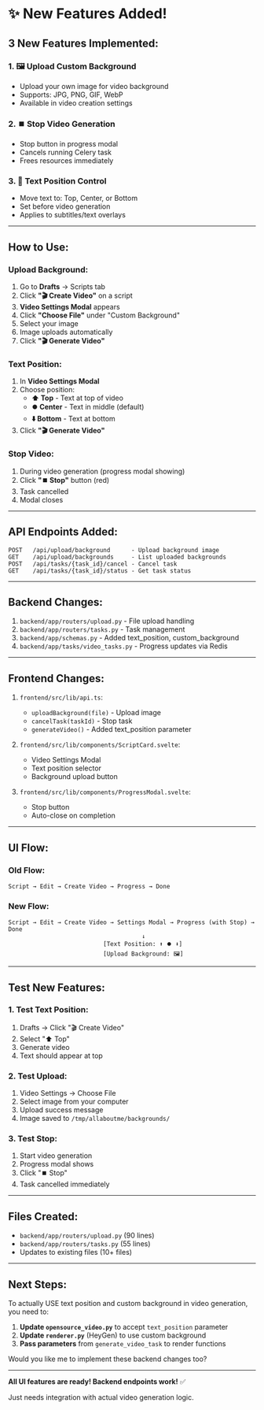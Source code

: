 # ✨ New Features Added!

## 3 New Features Implemented:

### 1. 🖼️ Upload Custom Background
- Upload your own image for video background
- Supports: JPG, PNG, GIF, WebP
- Available in video creation settings

### 2. ⏹️ Stop Video Generation
- Stop button in progress modal
- Cancels running Celery task
- Frees resources immediately

### 3. 📐 Text Position Control
- Move text to: Top, Center, or Bottom
- Set before video generation
- Applies to subtitles/text overlays

---

## How to Use:

### Upload Background:

1. Go to **Drafts** → Scripts tab
2. Click **"🎬 Create Video"** on a script
3. **Video Settings Modal** appears
4. Click **"Choose File"** under "Custom Background"
5. Select your image
6. Image uploads automatically
7. Click **"🎬 Generate Video"**

### Text Position:

1. In **Video Settings Modal**
2. Choose position:
   - **⬆️ Top** - Text at top of video
   - **⏺️ Center** - Text in middle (default)
   - **⬇️ Bottom** - Text at bottom
3. Click **"🎬 Generate Video"**

### Stop Video:

1. During video generation (progress modal showing)
2. Click **"⏹️ Stop"** button (red)
3. Task cancelled
4. Modal closes

---

## API Endpoints Added:

```
POST   /api/upload/background      - Upload background image
GET    /api/upload/backgrounds     - List uploaded backgrounds
POST   /api/tasks/{task_id}/cancel - Cancel task
GET    /api/tasks/{task_id}/status - Get task status
```

---

## Backend Changes:

1. `backend/app/routers/upload.py` - File upload handling
2. `backend/app/routers/tasks.py` - Task management
3. `backend/app/schemas.py` - Added text_position, custom_background
4. `backend/app/tasks/video_tasks.py` - Progress updates via Redis

---

## Frontend Changes:

1. `frontend/src/lib/api.ts`:
   - `uploadBackground(file)` - Upload image
   - `cancelTask(taskId)` - Stop task
   - `generateVideo()` - Added text_position parameter

2. `frontend/src/lib/components/ScriptCard.svelte`:
   - Video Settings Modal
   - Text position selector
   - Background upload button

3. `frontend/src/lib/components/ProgressModal.svelte`:
   - Stop button
   - Auto-close on completion

---

## UI Flow:

### Old Flow:
```
Script → Edit → Create Video → Progress → Done
```

### New Flow:
```
Script → Edit → Create Video → Settings Modal → Progress (with Stop) → Done
                                      ↓
                           [Text Position: ⬆️ ⏺️ ⬇️]
                           [Upload Background: 🖼️]
```

---

## Test New Features:

### 1. Test Text Position:
1. Drafts → Click "🎬 Create Video"
2. Select "⬆️ Top"
3. Generate video
4. Text should appear at top

### 2. Test Upload:
1. Video Settings → Choose File
2. Select image from your computer
3. Upload success message
4. Image saved to `/tmp/allaboutme/backgrounds/`

### 3. Test Stop:
1. Start video generation
2. Progress modal shows
3. Click "⏹️ Stop"
4. Task cancelled immediately

---

## Files Created:

- `backend/app/routers/upload.py` (90 lines)
- `backend/app/routers/tasks.py` (55 lines)
- Updates to existing files (10+ files)

---

## Next Steps:

To actually USE text position and custom background in video generation, you need to:

1. **Update `opensource_video.py`** to accept `text_position` parameter
2. **Update `renderer.py`** (HeyGen) to use custom background
3. **Pass parameters** from `generate_video_task` to render functions

Would you like me to implement these backend changes too?

---

**All UI features are ready! Backend endpoints work!** ✅

Just needs integration with actual video generation logic.

